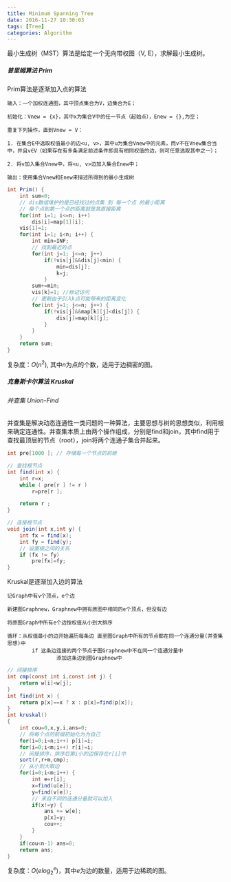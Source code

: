 ```yaml
---
title: Minimum Spanning Tree
date: 2016-11-27 10:30:03
tags: [Tree]
categories: Algorithm
---
```


最小生成树（MST）算法是给定一个无向带权图（V, E），求解最小生成树。

##### 普里姆算法 Prim
Prim算法是逐渐加入点的算法

    输入：一个加权连通图，其中顶点集合为V，边集合为E；

    初始化：Vnew = {x}，其中x为集合V中的任一节点（起始点），Enew = {},为空；

    重复下列操作，直到Vnew = V：

    1. 在集合E中选取权值最小的边<u, v>，其中u为集合Vnew中的元素，而v不在Vnew集合当中，并且v∈V（如果存在有多条满足前述条件即具有相同权值的边，则可任意选取其中之一）；

    2. 将v加入集合Vnew中，将<u, v>边加入集合Enew中；

    输出：使用集合Vnew和Enew来描述所得到的最小生成树

```java
int Prim() {
    int sum=0;
    // dis数组维护的是已经找过的点集 到 每一个点 的最小距离
    // 每个点到第一个点的距离就是其直接距离
    for(int i=1; i<=n; i++)
        dis[i]=map[1][i];
    vis[1]=1;
    for(int i=1; i<n; i++) {
        int min=INF;
        // 找到最近的点
        for(int j=1; j<=n; j++)
            if(!vis[j]&&dis[j]<min) {
                min=dis[j];
                k=j;
            }
        sum+=min;
        vis[k]=1; //标记访问
        // 更新由于引入k点可能带来的距离变化
        for(int j=1; j<=n; j++) {
            if(!vis[j]&&map[k][j]<dis[j]) {
                dis[j]=map[k][j];
            }
        }
    }
    return sum;
}
```
复杂度：$O(n^2)$, 其中$n$为点的个数，适用于边稠密的图。


##### 克鲁斯卡尔算法 Kruskal
###### 并查集 Union-Find
并查集是解决动态连通性一类问题的一种算法，主要思想与树的思想类似，利用根来确定连通性。并查集本质上由两个操作组成，分别是find和join，其中find用于查找最顶层的节点（root），join将两个连通子集合并起来。
```java
int pre[1000 ]; // 存储每一个节点的前继

// 查找根节点
int find(int x) {
    int r=x;
    while ( pre[r ] != r )
        r=pre[r ];

    return r ;
}

// 连接根节点
void join(int x,int y) {
    int fx = find(x);
    int fy = find(y);
    // 设置根之间的关系
    if (fx != fy)
        pre[fx]=fy;
}
```

Kruskal是逐渐加入边的算法

    记Graph中有v个顶点，e个边

    新建图Graphnew，Graphnew中拥有原图中相同的e个顶点，但没有边

    将原图Graph中所有e个边按权值从小到大排序

    循环：从权值最小的边开始遍历每条边 直至图Graph中所有的节点都在同一个连通分量(并查集思想)中
            if 这条边连接的两个节点于图Graphnew中不在同一个连通分量中
                    添加这条边到图Graphnew中

```java
// 间接排序
int cmp(const int i,const int j) {
    return w[i]<w[j];
}
int find(int x) {
    return p[x]==x ? x : p[x]=find(p[x]);
}
int kruskal()
{
    int cou=0,x,y,i,ans=0;
    // 将每个点的前缀初始化为为自己
    for(i=0;i<n;i++) p[i]=i;
    for(i=0;i<m;i++) r[i]=i;
    // 间接排序，排序后第i小的边保存在r[i]中
    sort(r,r+m,cmp);
    // 从小到大取边
    for(i=0;i<m;i++) {
        int e=r[i];
        x=find(u[e]);
        y=find(v[e]);
        // 来自不同的连通分量就可以加入
        if(x!=y) {
            ans += w[e];
            p[x]=y;
            cou++;
        }
    }
    if(cou<n-1) ans=0;
    return ans;
}
```

复杂度：$O(elog_2^e)$，其中$e$为边的数量，适用于边稀疏的图。